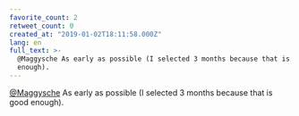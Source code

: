 ```yaml
---
favorite_count: 2
retweet_count: 0
created_at: "2019-01-02T18:11:58.000Z"
lang: en
full_text: >-
  @Maggysche As early as possible (I selected 3 months because that is good
  enough).
---
```


[@Maggysche](https://twitter.com/Maggysche) As early as possible (I selected 3
months because that is good enough).
